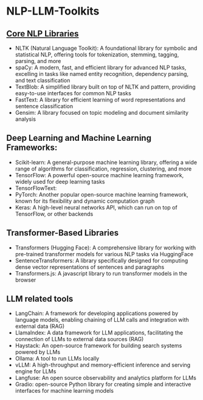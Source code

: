 # NLP-LLM-Toolkits

## [Core NLP Libraries](https://github.com/len-rtz/NLP-LLM-Toolkits/blob/main/core-nlp-libraries.ipynb)
- NLTK (Natural Language Toolkit): A foundational library for symbolic and statistical NLP, offering tools for tokenization, stemming, tagging, parsing, and more
- spaCy: A modern, fast, and efficient library for advanced NLP tasks, excelling in tasks like named entity recognition, dependency parsing, and text classification
- TextBlob: A simplified library built on top of NLTK and pattern, providing easy-to-use interfaces for common NLP tasks
- FastText: A library for efficient learning of word representations and sentence classification
- Gensim: A library focused on topic modeling and document similarity analysis
  
## Deep Learning and Machine Learning Frameworks:
- Scikit-learn: A general-purpose machine learning library, offering a wide range of algorithms for classification, regression, clustering, and more
- TensorFlow: A powerful open-source machine learning framework, widely used for deep learning tasks
- TensorFlowText: 
- PyTorch: Another popular open-source machine learning framework, known for its flexibility and dynamic computation graph
- Keras: A high-level neural networks API, which can run on top of TensorFlow, or other backends

## Transformer-Based Libraries
- Transformers (Hugging Face): A comprehensive library for working with pre-trained transformer models for various NLP tasks via HuggingFace
- SentenceTransformers: A library specifically designed for computing dense vector representations of sentences and paragraphs
- Transformers.js: A javascript library to run transformer models in the browser

## LLM related tools
- LangChain: A framework for developing applications powered by language models, enabling chaining of LLM calls and integration with external data (RAG)
- LlamaIndex: A data framework for LLM applications, facilitating the connection of LLMs to external data sources (RAG)
- Haystack: An open-source framework for building search systems powered by LLMs
- Ollama: A tool to run LLMs locally
- vLLM: A high-throughput and memory-efficient inference and serving engine for LLMs
- Langfuse: An open source observability and analytics platform for LLMs
- Gradio: open-source Python library for creating simple and interactive interfaces for machine learning models
